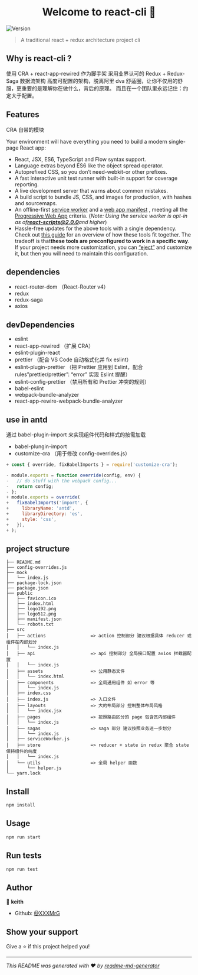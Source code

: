 <h1 align="center">Welcome to react-cli 👋</h1>
<p>
  <img alt="Version" src="https://img.shields.io/npm/v/react-cli.svg">
</p>

> A traditional react + redux architecture project cli

## Why is react-cli ?

使用 CRA + react-app-rewired 作为脚手架
采用业界认可的 Redux + Redux-Saga 数据流架构 高度可配置的架构，脱离阿里 dva 舒适圈，让你不仅用的舒服，更重要的是理解你在做什么，背后的原理。
而且在一个团队里永远记住：约定大于配置。

## Features

CRA 自带的模块

Your environment will have everything you need to build a modern single-page React app:

* React, JSX, ES6, TypeScript and Flow syntax support.
* Language extras beyond ES6 like the object spread operator.
* Autoprefixed CSS, so you don’t need-webkit-or other prefixes.
* A fast interactive unit test runner with built-in support for coverage reporting.
* A live development server that warns about common mistakes.
* A build script to bundle JS, CSS, and images for production, with hashes and sourcemaps.
* An offline-first [service worker](https://developers.google.com/web/fundamentals/getting-started/primers/service-workers) and a [web app manifest](https://developers.google.com/web/fundamentals/engage-and-retain/web-app-manifest/) , meeting all the [Progressive Web App](https://facebook.github.io/create-react-app/docs/making-a-progressive-web-app) criteria. (*Note: Using the service worker is opt-in as of**react-scripts@2.0.0**and higher*)
* Hassle-free updates for the above tools with a single dependency.
Check out [this guide](https://github.com/nitishdayal/cra_closer_look) for an overview of how these tools fit together.
The tradeoff is that**these tools are preconfigured to work in a specific way**. If your project needs more customization, you can [“eject”](https://facebook.github.io/create-react-app/docs/available-scripts#npm-run-eject) and customize it, but then you will need to maintain this configuration.


## dependencies

* react-router-dom （React-Router v4）
* redux
* redux-saga
* axios

## devDependencies

* eslint
* react-app-rewired （扩展 CRA）
* eslint-plugin-react
* prettier （配合 VS Code 自动格式化并 fix eslint）
* eslint-plugin-prettier （把 Prettier 应用到 Eslint，配合 rules”prettier/prettier”: “error” 实现 Eslint 提醒）
* eslint-config-prettier （禁用所有和 Prettier 冲突的规则）
* babel-eslint
* webpack-bundle-analyzer
* react-app-rewire-webpack-bundle-analyzer

## use in antd

通过 babel-plugin-import 来实现组件代码和样式的按需加载

* babel-plungin-import
* customize-cra （用于修改 config-overrides.js）

```javascript
+ const { override, fixBabelImports } = require('customize-cra');

- module.exports = function override(config, env) {
-   // do stuff with the webpack config...
-   return config;
- };
+ module.exports = override(
+   fixBabelImports('import', {
+     libraryName: 'antd',
+     libraryDirectory: 'es',
+     style: 'css',
+   }),
+ );
```

## project structure

```
├── README.md
├── config-overrides.js
├── mock
│   └── index.js
├── package-lock.json
├── package.json
├── public
│   ├── favicon.ico
│   ├── index.html
│   ├── logo192.png
│   ├── logo512.png
│   ├── manifest.json
│   └── robots.txt
├── src
│   ├── actions                 => action 控制部分 建议根据具体 reducer 或组件在内部划分
│   │   └── index.js
│   ├── api                     => api 控制部分 全局接口配置 axios 拦截器配置
│   │   └── index.js
│   ├── assets                  => 公用静态文件
│   │   └── index.html
│   ├── components              => 全局通用组件 如 error 等
│   │   └── index.js
│   ├── index.css
│   ├── index.js                => 入口文件
│   ├── layouts                 => 大的布局部分 控制整体布局风格
│   │   └── index.jsx
│   ├── pages                   => 按照路由区分的 page 包含其内部组件
│   │   └── index.js
│   ├── sagas                   => saga 部分 建议按照业务进一步划分
│   │   └── index.js
│   ├── serviceWorker.js
│   ├── store                   => reducer + state in redux 聚合 state 保持组件的纯度
│   │   └── index.js
│   └── utils                   => 全局 helper 函数
│       └── helper.js
└── yarn.lock
```

## Install

```sh
npm install
```

## Usage

```sh
npm run start
```

## Run tests

```sh
npm run test
```

## Author

👤 **keith**

* Github: [@XXXMrG](https://github.com/XXXMrG)

## Show your support

Give a ⭐️ if this project helped you!

***
_This README was generated with ❤️ by [readme-md-generator](https://github.com/kefranabg/readme-md-generator)_
